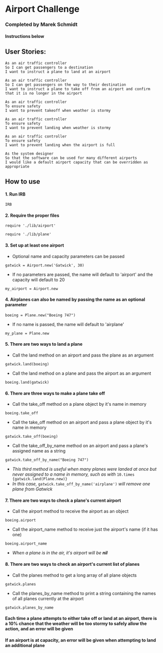 # Airport Challenge

### Completed by Marek Schmidt
#### Instructions below

## User Stories:
```
As an air traffic controller
So I can get passengers to a destination
I want to instruct a plane to land at an airport
```
```
As an air traffic controller
So I can get passengers on the way to their destination
I want to instruct a plane to take off from an airport and confirm that it is no longer in the airport
```
```
As an air traffic controller
To ensure safety
I want to prevent takeoff when weather is stormy
```
```
As an air traffic controller
To ensure safety
I want to prevent landing when weather is stormy
```
```
As an air traffic controller
To ensure safety
I want to prevent landing when the airport is full
```
```
As the system designer
So that the software can be used for many different airports
I would like a default airport capacity that can be overridden as appropriate
```

## How to use

#### 1. Run IRB
```
IRB
```

#### 2. Require the proper files
```
require './lib/airport'
```
```
require './lib/plane'
```

#### 3. Set up at least one airport  
  * Optional name and capacity parameters can be passed
  ```
  gatwick = Airport.new('Gatwick', 30)
  ```
  * If no parameters are passed, the name will default to 'airport' and the capacity will default to 20
  ```
  my_airport = Airport.new
  ```  

#### 4. Airplanes can also be named by passing the name as an optional parameter
  ```
  boeing = Plane.new("Boeing 747")
  ```  
  * If no name is passed, the name will default to 'airplane'
  ```
  my_plane = Plane.new
  ```

#### 5. There are two ways to land a plane  
  * Call the land method on an airport and pass the plane as an argument
  ```
  gatwick.land(boeing)
  ```
  * Call the land method on a plane and pass the airport as an argument
  ```
  boeing.land(gatwick)
  ```

#### 6. There are three ways to make a plane take off  
  * Call the take_off method on a plane object by it's name in memory
  ```
  boeing.take_off
  ```  
  * Call the take_off method on an airport and pass a plane object by it's name in memory
  ```
  gatwick.take_off(boeing)
  ```
  * Call the take_off_by_name method on an airport and pass a plane's assigned name as a string
  ```
  gatwick.take_off_by_name("Boeing 747")
  ```
  * _This third method is useful when many planes were landed at once but never assigned to a name in memory, such as with_ `10.times {gatwick.land(Plane.new)}`  
  * _In this case,_ `gatwick.take_off_by_name('airplane')` _will remove one plane from Gatwick_

#### 7. There are two ways to check a plane's current airport  
  * Call the airport method to receive the airport as an object
  ```
  boeing.airport
  ```  
  * Call the airport_name method to receive just the airport's name (if it has one)
  ```
  boeing.airport_name
  ```  
  * _When a plane is in the air, it's airport will be **nil**_  

#### 8. There are two ways to check an airport's current list of planes  
  * Call the planes method to get a long array of all plane objects
  ```
  gatwick.planes
  ```  
  * Call the planes_by_name method to print a string containing the names of all planes currently at the airport
  ```
  gatwick.planes_by_name
  ```

#### Each time a plane attempts to either take off or land at an airport, there is a 10% chance that the weather will be too stormy to safely allow the action, and an error will be given

#### If an airport is at capacity, an error will be given when attempting to land an additional plane
